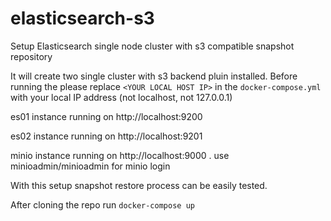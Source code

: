 # elasticsearch-s3
Setup Elasticsearch single node cluster with s3 compatible snapshot repository

It will create two single cluster with s3 backend pluin installed. Before running the please replace `<YOUR LOCAL HOST IP>` in the `docker-compose.yml` with your local IP address (not localhost, not 127.0.0.1)

es01 instance running on http://localhost:9200 

es02 instance running on http://localhost:9201

minio instance running on http://localhost:9000 . use minioadmin/minioadmin for minio login

With this setup snapshot restore process can be easily tested.

After cloning the repo run `docker-compose up`


